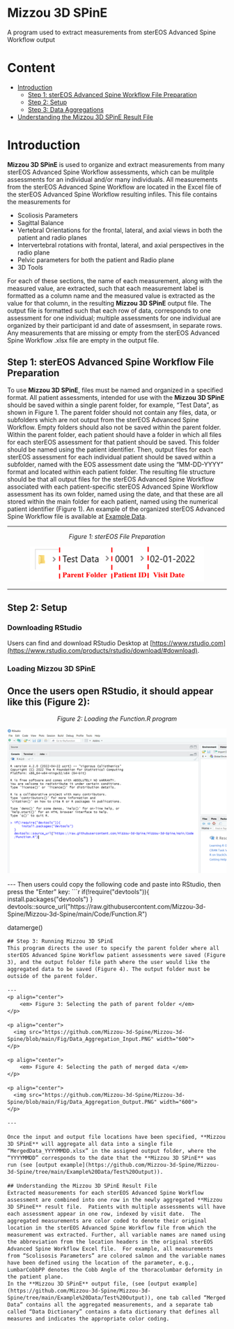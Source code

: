 # Mizzou 3D SPinE 
A program used to extract measurements from sterEOS Advanced Spine Workflow output

# Content
- [Introduction](#Introduction)
  - [Step 1: sterEOS Advanced Spine Workflow File Preparation](#Step-1-Advanced-Spine-Workflow-File-Preparation)
  - [Step 2: Setup](#Step-2-Setup)
  - [Step 3: Data Aggregations](#Step-3-Data-Aggregations)
- [Understanding the Mizzou 3D SPinE Result File ](#Understanding-the-Mizzou-3D-SPinE-Result-File)

# Introduction
**Mizzou 3D SPinE** is used to organize and extract measurements from many sterEOS Advanced Spine Workflow assessments, which can be mulitple assessments for an individual and/or many individuals.  All measurements from the sterEOS Advanced Spine Workflow are located in the Excel file of the sterEOS Advanced Spine Workflow resulting infiles. 
This file contains the measurements for 
  - Scoliosis Parameters
  - Sagittal Balance
  - Vertebral Orientations for the frontal, lateral, and axial views in both the patient and radio planes
  - Intervertebral rotations with frontal, lateral, and axial perspectives in the radio plane
  - Pelvic parameters for both the patient and Radio plane
  - 3D Tools  

For each of these sections, the name of each measurement, along with the measured value, are extracted, such that each measurement label is formatted as a column name and the measured value is extracted as the value for that column, in the resulting **Mizzou 3D SPinE** output file.  The output file is formatted such that each row of data, corresponds to one assessment for one individual; multiple assessments for one individual are organized by their participant id and date of assesmsent, in separate rows. Any measurements that are missing or empty from the sterEOS Advanced Spine Workflow .xlsx file are empty in the output file. 

## Step 1: sterEOS Advanced Spine Workflow File Preparation
To use **Mizzou 3D SPinE**, files must be named and organized in a specified format.  All patient assessments, intended for use with the **Mizzou 3D SPinE** should be saved within a single parent folder, for example, “Test Data”, as shown in Figure 1.  The parent folder should not contain any files, data, or subfolders which are not output from the sterEOS Advanced Spine Workflow.  Empty folders should also not be saved within the parent folder. Within the parent folder, each patient should have a folder in which all files for each sterEOS assessment for that patient should be saved. This folder should be named using the patient identifier. Then, output files for each sterEOS assessment for each individual patient should be saved within a subfolder, named with the EOS assessment date using the “MM-DD-YYYY” format and located within each patient folder. The resulting file structure should be that all output files for the sterEOS Advanced Spine Workflow associated with each patient-specific sterEOS Advanced Spine Workflow assessment has its own folder, named using the date, and that these are all stored within the main folder for each patient, named using the numerical patient identifier (Figure 1). An example of the organized sterEOS Advanced Spine Workflow file is available at [Example Data](https://github.com/Mizzou-3d-Spine/Mizzou-3d-Spine/tree/main/Example%20Data/Test%20Data).

---
<p align="center">
    <em> Figure 1: sterEOS File Preparation </em>
</p>

<p align="center">
  <img src="https://github.com/Mizzou-3d-Spine/Mizzou-3d-Spine/blob/main/Fig/FilePath.png" width="400">
</p>

---

## Step 2: Setup
### Downloading RStudio
Users can find and download RStudio Desktop at [https://www.rstudio.com](https://www.rstudio.com/products/rstudio/download/#download).

### Loading Mizzou 3D SPinE

Once the users open RStudio, it should appear like this (Figure 2):
---
<p align="center">
    <em> Figure 2: Loading the Function.R program </em> 
</p>

<p align="center">
  <img src="https://github.com/Mizzou-3d-Spine/Mizzou-3d-Spine/blob/main/Fig/Loading_Program.png" width="800">
</p>
---
Then users could copy the following code and paste into RStudio, then press the "Enter" key:
```r
if(!require("devtools")){
  install.packages("devtools")
}
devtools::source_url("https://raw.githubusercontent.com/Mizzou-3d-Spine/Mizzou-3d-Spine/main/Code/Function.R")

datamerge()
```
## Step 3: Running Mizzou 3D SPinE
This program directs the user to specify the parent folder where all sterEOS Advanced Spine Workflow patient assessments were saved (Figure 3), and the output folder file path where the user would like the aggregated data to be saved (Figure 4). The output folder must be outside of the parent folder. 

---
<p align="center">
    <em> Figure 3: Selecting the path of parent folder </em>
</p>

<p align="center">
  <img src="https://github.com/Mizzou-3d-Spine/Mizzou-3d-Spine/blob/main/Fig/Data_Aggregation_Input.PNG" width="600">
</p>

<p align="center">
    <em> Figure 4: Selecting the path of merged data </em>
</p>

<p align="center">
  <img src="https://github.com/Mizzou-3d-Spine/Mizzou-3d-Spine/blob/main/Fig/Data_Aggregation_Output.PNG" width="600">
</p>

---

Once the input and output file locations have been specified, **Mizzou 3D SPinE** will aggregate all data into a single file “MergedData_YYYYMMDD.xlsx” in the assigned output folder, where the “YYYYMMDD” corresponds to the date that the **Mizzou 3D SPinE** was run (see [output example](https://github.com/Mizzou-3d-Spine/Mizzou-3d-Spine/tree/main/Example%20Data/Test%20Output)).

## Understanding the Mizzou 3D SPinE Result File 
Extracted measurements for each sterEOS Advanced Spine Workflow assessment are combined into one row in the newly aggregated **Mizzou 3D SPineE** result file.  Patients with multiple assessments will have each assessment appear in one row, indexed by visit date.  The aggregated measurements are color coded to denote their original location in the sterEOS Advanced Spine Workflow file from which the measurement was extracted. Further, all variable names are named using the abbreviation from the location headers in the original sterEOS Advanced Spine Workflow Excel file.  For example, all measurements from “Scolisosis Parameters” are colored salmon and the variable names have been defined using the location of the parameter, e.g., LumbarCobbPP denotes the Cobb Angle of the thoracolumbar deformity in the patient plane.  
In the **Mizzou 3D SPinE** output file, (see [output example](https://github.com/Mizzou-3d-Spine/Mizzou-3d-Spine/tree/main/Example%20Data/Test%20Output)), one tab called “Merged Data” contains all the aggregated measurements, and a separate tab called “Data Dictionary” contains a data dictionary that defines all measures and indicates the appropriate color coding. 


